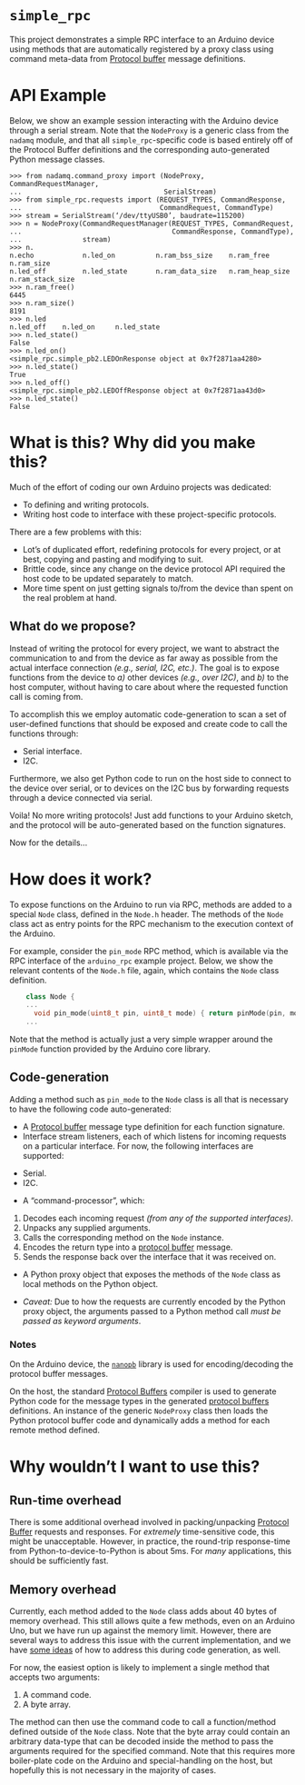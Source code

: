 # `simple_rpc` #

This project demonstrates a simple RPC interface to an Arduino device using
methods that are automatically registered by a proxy class using command
meta-data from [Protocol buffer][1] message definitions.


# API Example #

Below, we show an example session interacting with the Arduino device through a
serial stream.  Note that the `NodeProxy` is a generic class from the `nadamq`
module, and that all `simple_rpc`-specific code is based entirely off of the
Protocol Buffer definitions and the corresponding auto-generated Python message
classes.

    >>> from nadamq.command_proxy import (NodeProxy, CommandRequestManager,
    ...                                   SerialStream)
    >>> from simple_rpc.requests import (REQUEST_TYPES, CommandResponse,
    ...                                  CommandRequest, CommandType)
    >>> stream = SerialStream(‘/dev/ttyUSB0’, baudrate=115200)
    >>> n = NodeProxy(CommandRequestManager(REQUEST_TYPES, CommandRequest,
    ...                                     CommandResponse, CommandType),
    ...               stream)
    >>> n.
    n.echo            n.led_on          n.ram_bss_size    n.ram_free        n.ram_size
    n.led_off         n.led_state       n.ram_data_size   n.ram_heap_size   n.ram_stack_size
    >>> n.ram_free()
    6445
    >>> n.ram_size()
    8191
    >>> n.led
    n.led_off    n.led_on     n.led_state
    >>> n.led_state()
    False
    >>> n.led_on()
    <simple_rpc.simple_pb2.LEDOnResponse object at 0x7f2871aa4280>
    >>> n.led_state()
    True
    >>> n.led_off()
    <simple_rpc.simple_pb2.LEDOffResponse object at 0x7f2871aa43d0>
    >>> n.led_state()
    False


# What is this?  Why did you make this? #

Much of the effort of coding our own Arduino projects was dedicated:

 - To defining and writing protocols.
 - Writing host code to interface with these project-specific protocols.

There are a few problems with this:

 - Lot’s of duplicated effort, redefining protocols for every project, or at
   best, copying and pasting and modifying to suit.
 - Brittle code, since any change on the device protocol API required the host
   code to be updated separately to match.
 - More time spent on just getting signals to/from the device than spent on the
   real problem at hand.


## What do we propose? ##

Instead of writing the protocol for every project, we want to abstract the
communication to and from the device as far away as possible from the actual
interface connection _(e.g., serial, I2C, etc.)_.  The goal is to expose
functions from the device to _a)_ other devices _(e.g., over I2C)_, and _b)_ to
the host computer, without having to care about where the requested function
call is coming from.

To accomplish this we employ automatic code-generation to scan a set of
user-defined functions that should be exposed and create code to call the
functions through:

 - Serial interface.
 - I2C.

Furthermore, we also get Python code to run on the host side to connect to the
device over serial, or to devices on the I2C bus by forwarding requests through
a device connected via serial.

Voila!  No more writing protocols!  Just add functions to your Arduino sketch,
and the protocol will be auto-generated based on the function signatures.

Now for the details...


# How does it work? #

To expose functions on the Arduino to run via RPC, methods are added to a
special `Node` class, defined in the `Node.h` header.  The methods of the
`Node` class act as entry points for the RPC mechanism to the execution context
of the Arduino.

For example, consider the `pin_mode` RPC method, which is available via the RPC
interface of the `arduino_rpc` example project.  Below, we show the relevant
contents of the `Node.h` file, again, which contains the `Node` class
definition.

```C++
    class Node {
    ...
      void pin_mode(uint8_t pin, uint8_t mode) { return pinMode(pin, mode); }
    ...
```

Note that the method is actually just a very simple wrapper around the
`pinMode` function provided by the Arduino core library.


## Code-generation ##

Adding a method such as `pin_mode` to the `Node` class is all that is necessary
to have the following code auto-generated:

 - A [Protocol buffer][1] message type definition for each function signature.
 - Interface stream listeners, each of which listens for incoming requests on a
   particular interface.  For now, the following interfaces are supported:
  * Serial.
  * I2C.
 - A “command-processor”, which:
  1. Decodes each incoming request _(from any of the supported interfaces)_.
  2. Unpacks any supplied arguments.
  3. Calls the corresponding method on the `Node` instance.
  4. Encodes the return type into a [protocol buffer][1] message.
  5. Sends the response back over the interface that it was received on.
 - A Python proxy object that exposes the methods of the `Node` class as local
   methods on the Python object.
  * _Caveat:_ Due to how the requests are currently encoded by the Python proxy
    object, the arguments passed to a Python method call _must be passed as
    keyword arguments_.

### Notes ###

On the Arduino device, the [`nanopb`][2] library is used for encoding/decoding
the protocol buffer messages.

On the host, the standard [Protocol Buffers][1] compiler is used to generate Python code
for the message types in the generated [protocol buffers][1] definitions.  An
instance of the generic `NodeProxy` class then loads the Python protocol buffer code
and dynamically adds a method for each remote method defined.


# Why wouldn’t I want to use this? #

## Run-time overhead ##

There is some additional overhead involved in packing/unpacking [Protocol
Buffer][1] requests and responses.  For _extremely_ time-sensitive code, this
might be unacceptable.  However, in practice, the round-trip response-time from
Python-to-device-to-Python is about 5ms.  For _many_ applications, this should
be sufficiently fast.


## Memory overhead ##

Currently, each method added to the `Node` class adds about 40 bytes of memory
overhead.  This still allows quite a few methods, even on an Arduino Uno, but
we have run up against the memory limit.  However, there are several ways to
address this issue with the current implementation, and we have [some ideas][2]
of how to address this during code generation, as well.

For now, the easiest option is likely to implement a single method that accepts
two arguments:

 1. A command code.
 2. A byte array.

The method can then use the command code to call a function/method defined
outside of the `Node` class.  Note that the byte array could contain an
arbitrary data-type that can be decoded inside the method to pass the arguments
required for the specified command.  Note that this requires more boiler-plate
code on the Arduino and special-handling on the host, but hopefully this is not
necessary in the majority of cases.


[1]: https://code.google.com/p/protobuf/
[2]: http://koti.kapsi.fi/jpa/nanopb/
[3]: https://github.com/wheeler-microfluidics/arduino_rpc/issues/10
